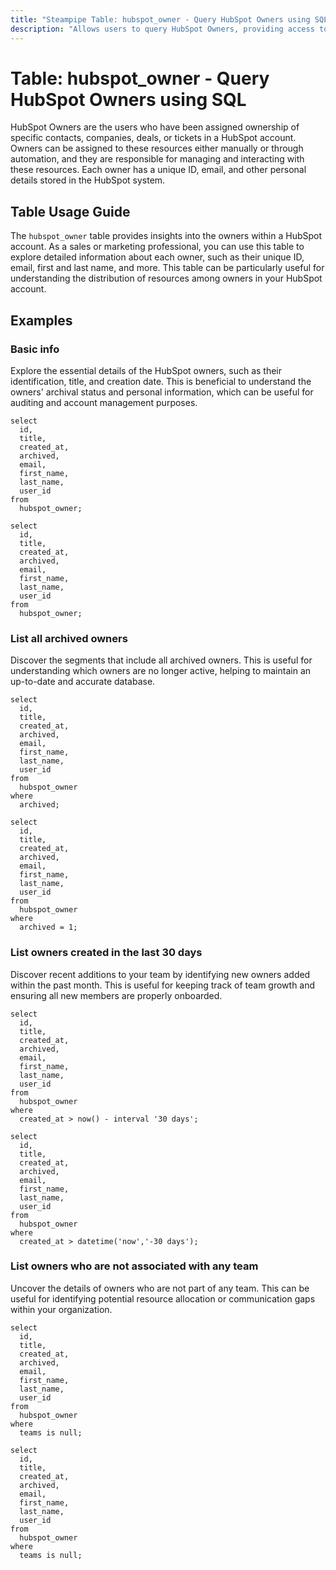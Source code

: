 ```yaml
---
title: "Steampipe Table: hubspot_owner - Query HubSpot Owners using SQL"
description: "Allows users to query HubSpot Owners, providing access to detailed information about each owner in a HubSpot account."
---
```


# Table: hubspot_owner - Query HubSpot Owners using SQL

HubSpot Owners are the users who have been assigned ownership of specific contacts, companies, deals, or tickets in a HubSpot account. Owners can be assigned to these resources either manually or through automation, and they are responsible for managing and interacting with these resources. Each owner has a unique ID, email, and other personal details stored in the HubSpot system.

## Table Usage Guide

The `hubspot_owner` table provides insights into the owners within a HubSpot account. As a sales or marketing professional, you can use this table to explore detailed information about each owner, such as their unique ID, email, first and last name, and more. This table can be particularly useful for understanding the distribution of resources among owners in your HubSpot account.

## Examples

### Basic info
Explore the essential details of the HubSpot owners, such as their identification, title, and creation date. This is beneficial to understand the owners' archival status and personal information, which can be useful for auditing and account management purposes.

```sql+postgres
select
  id,
  title,
  created_at,
  archived,
  email,
  first_name,
  last_name,
  user_id
from
  hubspot_owner;
```

```sql+sqlite
select
  id,
  title,
  created_at,
  archived,
  email,
  first_name,
  last_name,
  user_id
from
  hubspot_owner;
```

### List all archived owners
Discover the segments that include all archived owners. This is useful for understanding which owners are no longer active, helping to maintain an up-to-date and accurate database.

```sql+postgres
select
  id,
  title,
  created_at,
  archived,
  email,
  first_name,
  last_name,
  user_id
from
  hubspot_owner
where
  archived;
```

```sql+sqlite
select
  id,
  title,
  created_at,
  archived,
  email,
  first_name,
  last_name,
  user_id
from
  hubspot_owner
where
  archived = 1;
```

### List owners created in the last 30 days
Discover recent additions to your team by identifying new owners added within the past month. This is useful for keeping track of team growth and ensuring all new members are properly onboarded.

```sql+postgres
select
  id,
  title,
  created_at,
  archived,
  email,
  first_name,
  last_name,
  user_id
from
  hubspot_owner
where
  created_at > now() - interval '30 days';
```

```sql+sqlite
select
  id,
  title,
  created_at,
  archived,
  email,
  first_name,
  last_name,
  user_id
from
  hubspot_owner
where
  created_at > datetime('now','-30 days');
```

### List owners who are not associated with any team
Uncover the details of owners who are not part of any team. This can be useful for identifying potential resource allocation or communication gaps within your organization.

```sql+postgres
select
  id,
  title,
  created_at,
  archived,
  email,
  first_name,
  last_name,
  user_id
from
  hubspot_owner
where
  teams is null;
```

```sql+sqlite
select
  id,
  title,
  created_at,
  archived,
  email,
  first_name,
  last_name,
  user_id
from
  hubspot_owner
where
  teams is null;
```